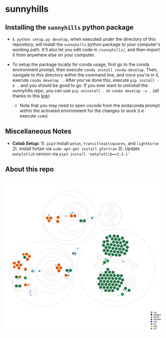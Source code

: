 # sunnyhills

## Installing the `sunnyhills` python package

* `$ python setup.py develop`, when executed under the directory of this repository, will install the `sunnyhills` python package to
your computer's working path.  It'll also let you edit code in `/sunnyhills/`,
and then import it from anywhere else on your computer.

* To setup the package locally for conda usage, first go to the conda environment prompt, then execute ```conda install conda-develop```. Then, navigate to this directory within the command line, and once you're in it, execute ```conda develop .```. After you've done this, execute ```pip install -e .``` and you should be good to go. If you ever want to *uninstall* the sunnyhills repo, you can use ```pip uninstall .``` or ```conda develop -u .``` (all thanks to this [link](https://web.archive.org/web/20220302135120/https://stackoverflow.com/questions/49474575/how-to-install-my-own-python-module-package-via-conda-and-watch-its-changes))

    * Note that you may need to open vscode from the andaconda prompt within the activated environment for the changes to work (i.e. execute ```code```)

## Miscellaneous Notes
* **Colab Setup:** 1). ```pip3``` install ```wotan```, ```transitleastsquares```, and ```lightkurve``` 2). install fortan  via  ```sudo apt-get install gfortran``` 3). Update ```matplotlib``` version via ```pip3 install 'matplotlib==3.3.1'``` 

## About this repo
![Visualization of this repo](./diagram.svg)
